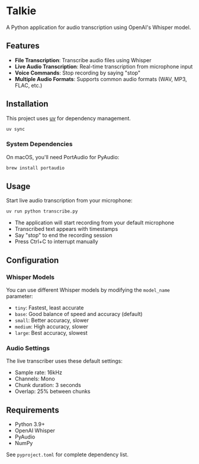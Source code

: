 # Talkie

A Python application for audio transcription using OpenAI's Whisper model.

## Features

- **File Transcription**: Transcribe audio files using Whisper
- **Live Audio Transcription**: Real-time transcription from microphone input
- **Voice Commands**: Stop recording by saying "stop"
- **Multiple Audio Formats**: Supports common audio formats (WAV, MP3, FLAC, etc.)

## Installation

This project uses [uv](https://docs.astral.sh/uv/) for dependency management.

```bash
uv sync
```

### System Dependencies

On macOS, you'll need PortAudio for PyAudio:

```bash
brew install portaudio
```

## Usage

Start live audio transcription from your microphone:

```bash
uv run python transcribe.py
```

- The application will start recording from your default microphone
- Transcribed text appears with timestamps
- Say "stop" to end the recording session
- Press Ctrl+C to interrupt manually

## Configuration

### Whisper Models

You can use different Whisper models by modifying the `model_name` parameter:

- `tiny`: Fastest, least accurate
- `base`: Good balance of speed and accuracy (default)
- `small`: Better accuracy, slower
- `medium`: High accuracy, slower
- `large`: Best accuracy, slowest

### Audio Settings

The live transcriber uses these default settings:

- Sample rate: 16kHz
- Channels: Mono
- Chunk duration: 3 seconds
- Overlap: 25% between chunks

## Requirements

- Python 3.9+
- OpenAI Whisper
- PyAudio
- NumPy

See `pyproject.toml` for complete dependency list.

